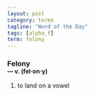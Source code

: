```yaml
---
layout: post
category: terms
tagline: "Word of the Day"
tags: [alpha_f]
term: felony
---
```


<h3>Felony<br/> <small>&mdash; v. (fel<span>&middot;</span>on<span>&middot;</span>y)</small></h3>
<p><ol>
<li>to land on a vowel</li>
</ol></p>

